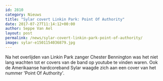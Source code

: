 ```yaml
---
id: 2810
category: Nieuws
title: "Sylar covert Linkin Park: Point Of Authority"
date: 2017-07-27T11:14:12+00:00
author: Seppe Van Ael
layout: post
permalink: /news/sylar-covert-linkin-park-point-of-authority/
image: sylar-e1501154036879.jpg
---
```

Na het overlijden van Linkin Park zanger Chester Bennington was het niet lang wachten tot er covers van de band op youtube te vinden waren. Ook de Amerikaanse hardcoreband Sylar waagde zich aan een cover van het nummer 'Point Of Authority'.
